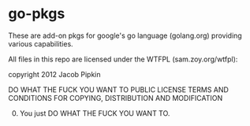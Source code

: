 go-pkgs
=======

These are add-on pkgs for google's go language (golang.org) providing various
capabilities.

All files in this repo are licensed under the WTFPL (sam.zoy.org/wtfpl):

copyright 2012 Jacob Pipkin

DO WHAT THE FUCK YOU WANT TO PUBLIC LICENSE
TERMS AND CONDITIONS FOR COPYING, DISTRIBUTION AND MODIFICATION

0. You just DO WHAT THE FUCK YOU WANT TO. 

